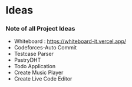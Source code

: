 # Ideas
### Note of all Project Ideas

- Whiteboard : https://whiteboard-it.vercel.app/
- Codeforces-Auto Commit
- Testcase Parser
- PastryDHT
- Todo Application
- Create Music Player
- Create Live Code Editor
